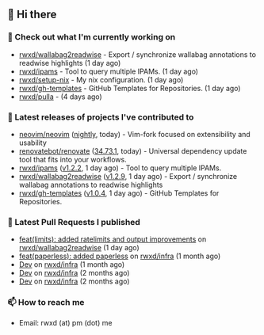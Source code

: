 ## 👋 Hi there

### 👷 Check out what I'm currently working on


- [rwxd/wallabag2readwise](https://github.com/rwxd/wallabag2readwise) - Export / synchronize wallabag annotations to readwise highlights (1 day ago)
- [rwxd/ipams](https://github.com/rwxd/ipams) - Tool to query multiple IPAMs. (1 day ago)
- [rwxd/setup-nix](https://github.com/rwxd/setup-nix) - My nix configuration. (1 day ago)
- [rwxd/gh-templates](https://github.com/rwxd/gh-templates) - GitHub Templates for Repositories. (1 day ago)
- [rwxd/pulla](https://github.com/rwxd/pulla) -  (4 days ago)

### 🔭 Latest releases of projects I've contributed to


- [neovim/neovim](https://github.com/neovim/neovim) ([nightly](https://github.com/neovim/neovim/releases/tag/nightly), today) - Vim-fork focused on extensibility and usability
- [renovatebot/renovate](https://github.com/renovatebot/renovate) ([34.73.1](https://github.com/renovatebot/renovate/releases/tag/34.73.1), today) - Universal dependency update tool that fits into your workflows.
- [rwxd/ipams](https://github.com/rwxd/ipams) ([v1.2.2](https://github.com/rwxd/ipams/releases/tag/v1.2.2), 1 day ago) - Tool to query multiple IPAMs.
- [rwxd/wallabag2readwise](https://github.com/rwxd/wallabag2readwise) ([v1.2.9](https://github.com/rwxd/wallabag2readwise/releases/tag/v1.2.9), 1 day ago) - Export / synchronize wallabag annotations to readwise highlights
- [rwxd/gh-templates](https://github.com/rwxd/gh-templates) ([v1.0.4](https://github.com/rwxd/gh-templates/releases/tag/v1.0.4), 1 day ago) - GitHub Templates for Repositories.

### 🔨 Latest Pull Requests I published


- [feat(limits): added ratelimits and output improvements](https://github.com/rwxd/wallabag2readwise/pull/9) on [rwxd/wallabag2readwise](https://github.com/rwxd/wallabag2readwise) (1 day ago)
- [feat(paperless): added paperless](https://github.com/rwxd/infra/pull/73) on [rwxd/infra](https://github.com/rwxd/infra) (1 month ago)
- [Dev](https://github.com/rwxd/infra/pull/71) on [rwxd/infra](https://github.com/rwxd/infra) (1 month ago)
- [Dev](https://github.com/rwxd/infra/pull/70) on [rwxd/infra](https://github.com/rwxd/infra) (2 months ago)
- [Dev](https://github.com/rwxd/infra/pull/69) on [rwxd/infra](https://github.com/rwxd/infra) (2 months ago)

### 📫 How to reach me

- Email: rwxd (at) pm (dot) me
